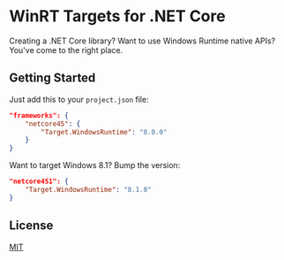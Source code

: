 # WinRT Targets for .NET Core

Creating a .NET Core library? Want to use Windows Runtime native APIs? You've come to the right place.

## Getting Started

Just add this to your `project.json` file:

```json
"frameworks": {
    "netcore45": {
        "Target.WindowsRuntime": "8.0.0"
    }
}
```

Want to target Windows 8.1? Bump the version:

```json
"netcore451": {
    "Target.WindowsRuntime": "8.1.0"
}
```

## License

[MIT](LICENSE)
